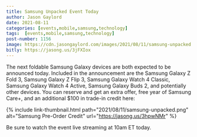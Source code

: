 ```yaml
---
title: Samsung Unpacked Event Today
author: Jason Gaylord
date: 2021-08-11
categories: [events,mobile,samsung,technology]
tags:  [events,mobile,samsung,technology]
post-number: 1156
image: https://cdn.jasongaylord.com/images/2021/08/11/samsung-unpacked.png
bitly: https://jasong.us/3jFXIox
---
```


The next foldable Samsung Galaxy devices are both expected to be announced today. Included in the announcement are the Samsung Galaxy Z Fold 3, Samsung Galaxy Z Flip 3, Samsung Galaxy Watch 4 Classic, Samsung Galaxy Watch 4 Active, Samsung Galaxy Buds 2, and potentially other devices. You can reserve and get an extra offer, free year of Samsung Care+, and an additional $100 in trade-in credit here:

{% include link-thumbnail.html path="2021/08/11/samsung-unpacked.png" alt="Samsung Pre-Order Credit" url="https://jasong.us/3hpwNMr" %}

Be sure to watch the event live streaming at 10am ET today.